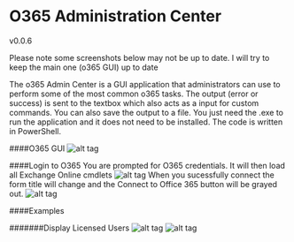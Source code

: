# O365 Administration Center

v0.0.6

Please note some screenshots below may not be up to date. I will try to keep the main one (o365 GUI) up to date

The o365 Admin Center is a GUI application that administrators can use to perform some of the most common o365 tasks. The output (error or success) is sent to the textbox which also acts as a input for custom commands. You can also save the output to a file. You just need the .exe to run the application and it does not need to be installed. The code is written in PowerShell.

####O365 GUI
![alt tag](https://github.com/bwya77/O365-Administration-Center/blob/master/Screenshots/O365_GUI.png)

####Login to O365
You are prompted for O365 credentials. It will then load all Exchange Online cmdlets
![alt tag](https://github.com/bwya77/O365-Administration-Center/blob/master/Screenshots/Enter_Creds.png)
When you sucessfully connect the form title will change and the Connect to Office 365 button will be grayed out.
![alt tag](https://github.com/bwya77/O365-Administration-Center/blob/master/Screenshots/Connected_Office.png)

####Examples

#######Display Licensed Users
![alt tag](https://github.com/bwya77/O365-Administration-Center/blob/master/Screenshots/Display_Licensed_Users.png)
![alt tag](https://github.com/bwya77/O365-Administration-Center/blob/master/Screenshots/Display_Licensed_Users_Results.png)

